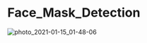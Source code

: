 # Face_Mask_Detection
 

![photo_2021-01-15_01-48-06](https://user-images.githubusercontent.com/48439593/104658619-46741400-56d4-11eb-91d3-8684ac628931.jpg)
